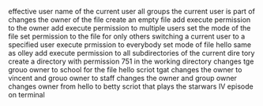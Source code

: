 effective user name of the current user
all groups the current user is part of
changes the owner of the file
create an empty file
add execute permission to the owner
add execute permission to multiple users
set the mode of the file
set permission to the file for only others
switching a current user to a specified user
execute prmission to everybody
set mode of file hello same as olley
add execute permission to all subdirectories of the current dire tory
create a directory with permission 751 in the working directory
changes tge grouo owner to school for the file hello
scriot tgat changes the owner to vincent and grouo owner to staff
changes the owner and group owner
changes owner from hello to betty
scriot that plays the starwars IV episode on terminal
